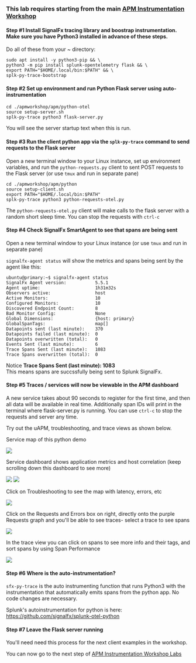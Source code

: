 ### This lab requires starting from the main [APM Instrumentation Workshop](../3-workshop-labs.md)

#### Step #1 Install SignalFx tracing library and boostrap instrumentation. Make sure you have Python3 installed in advance of these steps.

Do all of these from your ~ directory:

```sudo apt-get -y update && \
sudo apt install -y python3-pip && \
python3 -m pip install splunk-opentelemetry flask && \
export PATH="$HOME/.local/bin:$PATH" && \
splk-py-trace-bootstrap
```

#### Step #2 Set up environment and run Python Flask server using auto-instrumentation

```
cd ./apmworkshop/apm/python-otel
source setup-server.sh  
splk-py-trace python3 flask-server.py  
```

You will see the server startup text when this is run.

#### Step #3 Run the client python app via the `splk-py-trace` command to send requests to the Flask server

Open a new terminal window to your Linux instance, set up environment variables, and run the `python-requests.py` client to sent POST requests to the Flask server (or use `tmux` and run in separate pane)

```
cd ./apmworkshop/apm/python
source setup-client.sh  
export PATH="$HOME/.local/bin:$PATH"  
splk-py-trace python3 python-requests-otel.py
```

The `python-requests-otel.py` client will make calls to the flask server with a random short sleep time.
You can stop the requests with `ctrl-c`

#### Step #4 Check SignalFx SmartAgent to see that spans are being sent

Open a new terminal window to your Linux instance (or use `tmux` and run in separate pane)

`signalfx-agent status` will show the metrics and spans being sent by the agent like this:

```
ubuntu@primary:~$ signalfx-agent status
SignalFx Agent version:           5.5.1
Agent uptime:                     1h31m32s
Observers active:                 host
Active Monitors:                  10
Configured Monitors:              10
Discovered Endpoint Count:        8
Bad Monitor Config:               None
Global Dimensions:                {host: primary}
GlobalSpanTags:                   map[]
Datapoints sent (last minute):    370
Datapoints failed (last minute):  0
Datapoints overwritten (total):   0
Events Sent (last minute):        6
Trace Spans Sent (last minute):   1083
Trace Spans overwritten (total):  0
```

Notice **Trace Spans Sent (last minute):   1083**  
This means spans are succssfully being sent to Splunk SignalFx.

#### Step #5 Traces / services will now be viewable in the APM dashboard

A new service takes about 90 seconds to register for the first time, and then all data will be available in real time.
Additionally span IDs will print in the terminal where flask-server.py is running.
You can use `ctrl-c` to stop the requests and server any time.

Try out the uAPM, troubleshooting, and trace views as shown below.

Service map of this python demo  

<img src="../../../assets/vlcsnap-00001.png" /> 

Service dashboard shows application metrics and host correlation (keep scrolling down this dashboard to see more)

<img src="../../../assets/vlcsnap-00002.png" />  
<img src="../../../assets/vlcsnap-00003.png" />  

Click on Troubleshooting to see the map with latency, errors, etc  

<img src="../../../assets/vlcsnap-00005.png" /> 

Click on the Requests and Errors box on right, directly onto the purple Requests graph and you'll be able to see traces- select a trace to see spans

<img src="../../../assets/vlcsnap-00004.png" /> 

In the trace view you can click on spans to see more info and their tags, and sort spans by using Span Performance

<img src="../../../assets/vlcsnap-00006.png" /> 

#### Step #6 Where is the auto-instrumentation?

`sfx-py-trace` is the auto instrumenting function that runs Python3 with the instrumentation that automatically emits spans from the python app. No code changes are necessary.

Splunk's autoinstrumentation for python is here: https://github.com/signalfx/splunk-otel-python

#### Step #7 Leave the Flask server running

You'll need need this process for the next client examples in the workshop.  

You can now go to the next step of [APM Instrumentation Workshop Labs](../3-workshop-labs.md)
